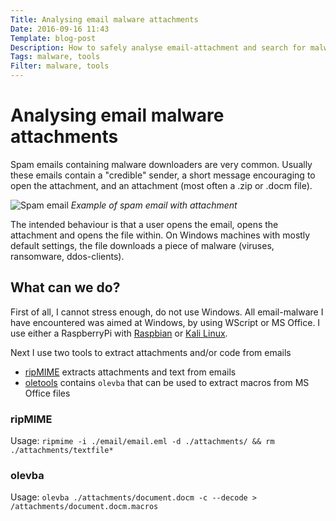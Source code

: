```yaml
---
Title: Analysing email malware attachments
Date: 2016-09-16 11:43
Template: blog-post
Description: How to safely analyse email-attachment and search for malware downloaders
Tags: malware, tools
Filter: malware, tools
---
```


# Analysing email malware attachments
Spam emails containing malware downloaders are very common. Usually these emails contain a "credible" sender, a short message encouraging to open the attachment, and an attachment (most often a .zip or .docm file).

![Spam email](%base_url%/assets/spam-email-example1.png)
*Example of spam email with attachment*

The intended behaviour is that a user opens the email, opens the attachment and opens the file within. On Windows machines with mostly default settings, the file downloads a piece of malware (viruses, ransomware, ddos-clients).

## What can we do?
First of all, I cannot stress enough, do not use Windows. All email-malware I have encountered was aimed at Windows, by using WScript or MS Office. I use either a RaspberryPi with [Raspbian](https://www.raspberrypi.org/downloads/raspbian/) or [Kali Linux](https://www.kali.org).

Next I use two tools to extract attachments and/or code from emails
- [ripMIME](http://www.pldaniels.com/ripmime/) extracts attachments and text from emails
- [oletools](https://github.com/decalage2/oletools) contains `olevba` that can be used to extract macros from MS Office files

### ripMIME
Usage: `ripmime -i ./email/email.eml -d ./attachments/ && rm ./attachments/textfile*`

### olevba
Usage: `olevba ./attachments/document.docm -c --decode > /attachments/document.docm.macros`
